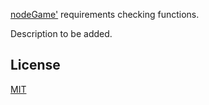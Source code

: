 [nodeGame'](https://www.nodegame.org) requirements checking functions.

Description to be added.

## License

[MIT](LICENSE)


